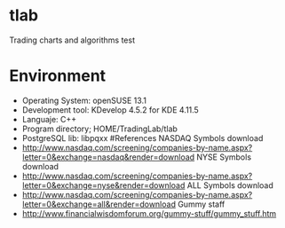 # tlab
Trading charts and algorithms test
# Environment
* Operating System: openSUSE 13.1
* Development tool: KDevelop 4.5.2 for KDE 4.11.5
* Languaje: C++
* Program directory; HOME/TradingLab/tlab
* PostgreSQL lib: libpqxx
#References
NASDAQ Symbols download
* http://www.nasdaq.com/screening/companies-by-name.aspx?letter=0&exchange=nasdaq&render=download
NYSE Symbols download
* http://www.nasdaq.com/screening/companies-by-name.aspx?letter=0&exchange=nyse&render=download
ALL Symbols download
* http://www.nasdaq.com/screening/companies-by-name.aspx?letter=0&exchange=all&render=download
Gummy staff
* http://www.financialwisdomforum.org/gummy-stuff/gummy_stuff.htm


